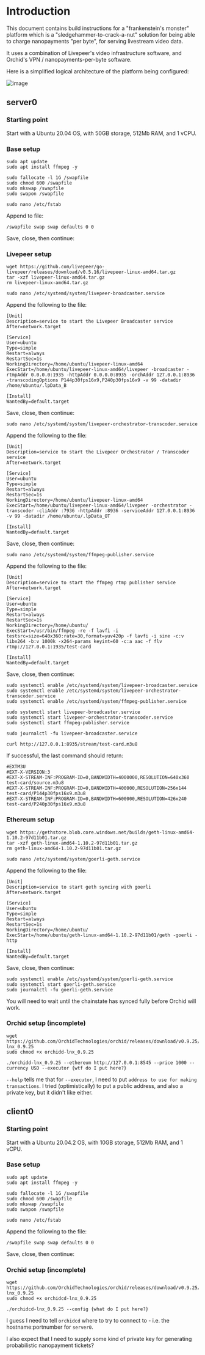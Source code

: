 # Introduction

This document contains build instructions for a "frankenstein's monster" platform which is a "sledgehammer-to-crack-a-nut" solution for being able to charge nanopayments "per byte", for serving livestream video data.

It uses a combination of Livepeer's video infrastructure software, and Orchid's VPN / nanopayments-per-byte software.

Here is a simplified logical architecture of the platform being configured:

![image](https://user-images.githubusercontent.com/2212651/114229844-fedceb80-9995-11eb-976e-58beb707962c.png)

## server0

### Starting point

Start with a Ubuntu 20.04 OS, with 50GB storage, 512Mb RAM, and 1 vCPU.

### Base setup

```
sudo apt update
sudo apt install ffmpeg -y

sudo fallocate -l 1G /swapfile
sudo chmod 600 /swapfile
sudo mkswap /swapfile
sudo swapon /swapfile

sudo nano /etc/fstab
```
Append to file:
```
/swapfile swap swap defaults 0 0
```
Save, close, then continue:

### Livepeer setup

```
wget https://github.com/livepeer/go-livepeer/releases/download/v0.5.16/livepeer-linux-amd64.tar.gz
tar -xzf livepeer-linux-amd64.tar.gz
rm livepeer-linux-amd64.tar.gz

sudo nano /etc/systemd/system/livepeer-broadcaster.service
```
Append the following to the file:
```
[Unit]
Description=service to start the Livepeer Broadcaster service
After=network.target

[Service]
User=ubuntu
Type=simple
Restart=always
RestartSec=1s
WorkingDirectory=/home/ubuntu/livepeer-linux-amd64
ExecStart=/home/ubuntu/livepeer-linux-amd64/livepeer -broadcaster -rtmpAddr 0.0.0.0:1935 -httpAddr 0.0.0.0:8935 -orchAddr 127.0.0.1:8936 -transcodingOptions P144p30fps16x9,P240p30fps16x9 -v 99 -datadir /home/ubuntu/.lpData_B

[Install]
WantedBy=default.target
```
Save, close, then continue:
```
sudo nano /etc/systemd/system/livepeer-orchestrator-transcoder.service
```
Append the following to the file:
```
[Unit]
Description=service to start the Livepeer Orchestrator / Transcoder service
After=network.target

[Service]
User=ubuntu
Type=simple
Restart=always
RestartSec=1s
WorkingDirectory=/home/ubuntu/livepeer-linux-amd64
ExecStart=/home/ubuntu/livepeer-linux-amd64/livepeer -orchestrator -transcoder -cliAddr :7936 -httpAddr :8936 -serviceAddr 127.0.0.1:8936 -v 99 -datadir /home/ubuntu/.lpData_OT

[Install]
WantedBy=default.target
```
Save, close, then continue:

```
sudo nano /etc/systemd/system/ffmpeg-publisher.service
```
Append the following to the file:
```
[Unit]
Description=service to start the ffmpeg rtmp publisher service
After=network.target

[Service]
User=ubuntu
Type=simple
Restart=always
RestartSec=1s
WorkingDirectory=/home/ubuntu/
ExecStart=/usr/bin/ffmpeg -re -f lavfi -i testsrc=size=640x360:rate=30,format=yuv420p -f lavfi -i sine -c:v libx264 -b:v 1000k -x264-params keyint=60 -c:a aac -f flv rtmp://127.0.0.1:1935/test-card

[Install]
WantedBy=default.target
```
Save, close, then continue:

```
sudo systemctl enable /etc/systemd/system/livepeer-broadcaster.service
sudo systemctl enable /etc/systemd/system/livepeer-orchestrator-transcoder.service
sudo systemctl enable /etc/systemd/system/ffmpeg-publisher.service

sudo systemctl start livepeer-broadcaster.service
sudo systemctl start livepeer-orchestrator-transcoder.service
sudo systemctl start ffmpeg-publisher.service

sudo journalctl -fu livepeer-broadcaster.service

curl http://127.0.0.1:8935/stream/test-card.m3u8
```
If successful, the last command should return:
```
#EXTM3U
#EXT-X-VERSION:3
#EXT-X-STREAM-INF:PROGRAM-ID=0,BANDWIDTH=4000000,RESOLUTION=640x360
test-card/source.m3u8
#EXT-X-STREAM-INF:PROGRAM-ID=0,BANDWIDTH=400000,RESOLUTION=256x144
test-card/P144p30fps16x9.m3u8
#EXT-X-STREAM-INF:PROGRAM-ID=0,BANDWIDTH=600000,RESOLUTION=426x240
test-card/P240p30fps16x9.m3u8
```

### Ethereum setup

```
wget https://gethstore.blob.core.windows.net/builds/geth-linux-amd64-1.10.2-97d11b01.tar.gz
tar -xzf geth-linux-amd64-1.10.2-97d11b01.tar.gz
rm geth-linux-amd64-1.10.2-97d11b01.tar.gz

sudo nano /etc/systemd/system/goerli-geth.service
```
Append the following to the file:
```
[Unit]
Description=service to start geth syncing with goerli
After=network.target

[Service]
User=ubuntu
Type=simple
Restart=always
RestartSec=1s
WorkingDirectory=/home/ubuntu/
ExecStart=/home/ubuntu/geth-linux-amd64-1.10.2-97d11b01/geth -goerli -http

[Install]
WantedBy=default.target
```
Save, close, then continue:
```
sudo systemctl enable /etc/systemd/system/goerli-geth.service
sudo systemctl start goerli-geth.service
sudo journalctl -fu goerli-geth.service
```
You will need to wait until the chainstate has synced fully before Orchid will work.

### Orchid setup (incomplete)

```
wget https://github.com/OrchidTechnologies/orchid/releases/download/v0.9.25/orchidd-lnx_0.9.25
sudo chmod +x orchidd-lnx_0.9.25

./orchidd-lnx_0.9.25 --ethereum http://127.0.0.1:8545 --price 1000 --currency USD --executor {wtf do I put here?}
```

`--help` tells me that for `--executor`, I need to put `address to use for making transactions`. I tried (optimistically) to put a public address, and also a private key, but it didn't like either.

## client0

### Starting point

Start with a Ubuntu 20.04.2 OS, with 10GB storage, 512Mb RAM, and 1 vCPU.

### Base setup

```
sudo apt update
sudo apt install ffmpeg -y

sudo fallocate -l 1G /swapfile
sudo chmod 600 /swapfile
sudo mkswap /swapfile
sudo swapon /swapfile

sudo nano /etc/fstab
```
Append the following to the file:
```
/swapfile swap swap defaults 0 0
```
Save, close, then continue:

### Orchid setup (incomplete)

```
wget https://github.com/OrchidTechnologies/orchid/releases/download/v0.9.25/orchidcd-lnx_0.9.25
sudo chmod +x orchidcd-lnx_0.9.25

./orchidcd-lnx_0.9.25 --config {what do I put here?}
```

I guess I need to tell `orchidcd` where to try to connect to - i.e. the hostname:portnumber for `server0`.

I also expect that I need to supply some kind of private key for generating probabilistic nanopayment tickets?
